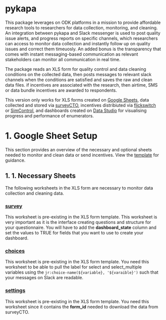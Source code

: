 # pykapa
This package leverages on ODK platforms in a mission to provide affordable research tools to researchers for data collection, monitoring, and cleaning. An integration between pykapa and Slack messenger is used to post quality issue alerts, and progress reports on specific channels, which researchers can access to monitor data collection and instantly follow up on quality issues and correct them timeuosly. An added bonus is the transparency that comes with instant messaging-based communication as relevant stakeholders can monitor all communication in real time.

The package reads an XLS form for quality control and data cleaning conditions on the collected data, then posts messages to relevant slack channels when the conditions are satisfied and saves the raw and clean data files. if incentives are associated with the research, then airtime, SMS or data bundle incentives are awarded to respondents.  

This version only works for XLS forms created on [Google Sheets](https://docs.google.com), data collected and stored via [surveyCTO](https://www.surveycto.com), incentives distribiuted via [flickswitch](https://www.flickswitch.co.za) or [SimControl](https://new.simcontrol.co.za/), and dashboards created on [Data Studio](https://datastudio.google.com) for visualising progress and performance of enumerators.

# 1. Google Sheet Setup
This section provides an overview of the necessary and optional sheets needed to monitor and clean data or send incentives. View the [template](https://docs.google.com/spreadsheets/d/1J7vr1fY8PlsXcAlCewMDBbMsxdHICZPR7CoPby-MYBs/edit) for guidance.

## 1. 1. **Necessary Sheets**

The following worksheets in the XLS form are necessary to monitor data collection and cleaning data.

### [survey](https://docs.google.com/spreadsheets/d/1J7vr1fY8PlsXcAlCewMDBbMsxdHICZPR7CoPby-MYBs/edit)

This worksheet is pre-existing in the XLS form template. This worksheet is very important as it is the interface creating questions and structure for your questionnaire. You will have to add the **dashboard_state** column and set the values to TRUE for fields that you want to use to create your dashboard.

### [choices](https://docs.google.com/spreadsheets/d/1J7vr1fY8PlsXcAlCewMDBbMsxdHICZPR7CoPby-MYBs/edit#gid=1259247300)

This worksheet is pre-existing in the XLS form template. You need this worksheet to be able to pull the label for select and select_multiple variables using the `jr:choice-name(${variable}, '${varaible}')` such that your messages on Slack are readable.

### [settings](https://docs.google.com/spreadsheets/d/1J7vr1fY8PlsXcAlCewMDBbMsxdHICZPR7CoPby-MYBs/edit#gid=1265829571)

This worksheet is pre-existing in the XLS form template. You need this worksheet since it contains the **form_id** needed to download the data from surveyCTO.
